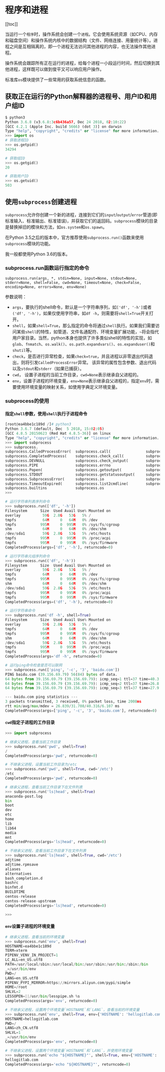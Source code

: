 # 程序和进程

[[toc]]

当运行一个`程序`时，操作系统会创建一个`进程`。它会使用系统资源（如CPU、内存和磁盘空间）和操作系统内核中的数据结构（文件、网络连接、用量统计等）。进程之间是互相隔离的，即一个进程无法访问其他进程的内容，也无法操作其他进程。

操作系统会跟踪所有正在运行的进程，给每个进程一小段运行时间，然后切换到其他进程，这样既可以做到俊平又可以响应用户操作。

标准库`os`模块提供了一些常用的获取系统信息的函数。

## 获取正在运行的Python解释器的进程号、用户ID和用户组ID

```py
$ python3
Python 3.6.8 (v3.6.8:3c6b436a57, Dec 24 2018, 02:10:22)
[GCC 4.2.1 (Apple Inc. build 5666) (dot 3)] on darwin
Type "help", "copyright", "credits" or "license" for more information.
>>> import os
# 获取进程ID
>>> os.getpid()
34294

# 获取组ID
>>> os.getgid()
20

# 获取用户ID
>>> os.getuid()
503
```

## 使用`subprocess`创建进程

`subprocess`允许你创建一个新的进程，连接到它们的`input`/`output`/`error`管道(即标准输入、标准输出、标准错误)，并获取它们的返回码。`subprocess`模块的目录是替换掉旧的模块和方法，如`os.system`和`os.spawn`。

在Python 3.5之后的版本中，官方推荐使用`subprocess.run()`函数来使用`subprocess`模块的功能。

我一般都使用Python 3.6的版本。

### subprocess.run函数运行指定的命令

`subprocess.run(args, *, stdin=None, input=None, stdout=None, stderr=None, shell=False, cwd=None, timeout=None, check=False, encoding=None, errors=None, env=None)`

参数说明：

- `args`，要执行的shell命令，默认是一个字符串序列，如`['df', '-h']`或者`('df', '-h')`，如果仅使用字符串，如`df -h`，则需要将`shell=True`开关打开。
- `shell`，如果`shell=True`，那么指定的命令将通过`shell`执行。如果我们需要访问某些`shell`的特性，如管道、文件名通配符、环境变量扩展功能，`~`将会指代用户家目录。当然，python本身也提供了许多类似shell的特性的实现，如`glob`、`fnmatch`、`os.walk()`、`os.path.expandvars()`、`os.expanduser()`和`shutil`等。
- `check`，是否进行异常检查，如果`check=true`，并且进程以非零退出代码退出，则将引发`CalledProcessError`异常。 该异常的属性包含参数、退出代码以及`stdout`和`stderr`（如果已捕获）。
- `cwd`， 设置子进程的当前工作目录，`cwd=None`表示继承自父进程的。
- `env`，设置子进程的环境变量，`env=None`表示继承自父进程的，指定`env`时，需要使用环境变量的映射关系，如使用字典定义环境变量。


### subprocess的使用

#### 指定`shell`参数，使用`shell`执行子进程命令

```py
[root@ea4bbe1c189d /]# python3
Python 3.6.7 (default, Dec  5 2018, 15:02:05)
[GCC 4.8.5 20150623 (Red Hat 4.8.5-36)] on linux
Type "help", "copyright", "credits" or "license" for more information.
>>> import subprocess
>>> subprocess.
subprocess.CalledProcessError(  subprocess.call(                subprocess.run(
subprocess.CompletedProcess(    subprocess.check_call(          subprocess.select
subprocess.DEVNULL              subprocess.check_output(        subprocess.selectors
subprocess.PIPE                 subprocess.errno                subprocess.signal
subprocess.Popen(               subprocess.getoutput(           subprocess.sys
subprocess.STDOUT               subprocess.getstatusoutput(     subprocess.threading
subprocess.SubprocessError(     subprocess.io                   subprocess.time
subprocess.TimeoutExpired(      subprocess.list2cmdline(        subprocess.warnings
subprocess.builtins             subprocess.os
>>> 

# 运行字符串列表序列命令
>>> subprocess.run(['df', '-h'])
Filesystem      Size  Used Avail Use% Mounted on
overlay          59G  2.8G   53G   5% /
tmpfs            64M     0   64M   0% /dev
tmpfs           995M     0  995M   0% /sys/fs/cgroup
shm              64M     0   64M   0% /dev/shm
/dev/sda1        59G  2.8G   53G   5% /etc/hosts
tmpfs           995M     0  995M   0% /proc/acpi
tmpfs           995M     0  995M   0% /sys/firmware
CompletedProcess(args=['df', '-h'], returncode=0)

# 运行字符串元组序列命令
>>> subprocess.run(('df', '-h'))
Filesystem      Size  Used Avail Use% Mounted on
overlay          59G  2.8G   53G   5% /
tmpfs            64M     0   64M   0% /dev
tmpfs           995M     0  995M   0% /sys/fs/cgroup
shm              64M     0   64M   0% /dev/shm
/dev/sda1        59G  2.8G   53G   5% /etc/hosts
tmpfs           995M     0  995M   0% /proc/acpi
tmpfs           995M     0  995M   0% /sys/firmware
CompletedProcess(args=('df', '-h'), returncode=0)

# 运行字符串命令
>>> subprocess.run('df -h', shell=True)
Filesystem      Size  Used Avail Use% Mounted on
overlay          59G  2.8G   53G   5% /
tmpfs            64M     0   64M   0% /dev
tmpfs           995M     0  995M   0% /sys/fs/cgroup
shm              64M     0   64M   0% /dev/shm
/dev/sda1        59G  2.8G   53G   5% /etc/hosts
tmpfs           995M     0  995M   0% /proc/acpi
tmpfs           995M     0  995M   0% /sys/firmware
CompletedProcess(args='df -h', returncode=0)

# 运行ping命令检查是否可以联网
>>> subprocess.run(['ping', '-c', '3', 'baidu.com'])
PING baidu.com (39.156.69.79) 56(84) bytes of data.
64 bytes from 39.156.69.79 (39.156.69.79): icmp_seq=1 ttl=37 time=40.3 ms
64 bytes from 39.156.69.79 (39.156.69.79): icmp_seq=2 ttl=37 time=26.8 ms
64 bytes from 39.156.69.79 (39.156.69.79): icmp_seq=3 ttl=37 time=27.9 ms

--- baidu.com ping statistics ---
3 packets transmitted, 3 received, 0% packet loss, time 2008ms
rtt min/avg/max/mdev = 26.839/31.708/40.316/6.107 ms
CompletedProcess(args=['ping', '-c', '3', 'baidu.com'], returncode=0)
```

#### `cwd`指定子进程的工作目录

```py
>>> import subprocess

# 继承父进程，查看当前工作目录
>>> subprocess.run('pwd', shell=True)
/
CompletedProcess(args='pwd', returncode=0)

# 不继承父进程，设置当前工作目录为/etc
>>> subprocess.run('pwd', shell=True, cwd='/etc')
/etc
CompletedProcess(args='pwd', returncode=0)

# 继承父进程，查看当前工作目录下在文件列表
>>> subprocess.run('ls|head', shell=True)
anaconda-post.log
bin
boot
dev
etc
home
lib
lib64
media
mnt
CompletedProcess(args='ls|head', returncode=0)

# 不继承父进程，查看当前工作目录下在文件列表
>>> subprocess.run('ls|head', shell=True, cwd='/etc')
adjtime
adjtime.rpmsave
aliases
alternatives
bash_completion.d
bashrc
binfmt.d
BUILDTIME
centos-release
centos-release-upstream
CompletedProcess(args='ls|head', returncode=0)

>>>
```

#### `env`设置子进程的环境变量

```py
# 继承父进程，查看当前的环境变量
>>> subprocess.run('env', shell=True)
HOSTNAME=ea4bbe1c189d
TERM=xterm
PIPENV_VENV_IN_PROJECT=1
LC_ALL=en_US.utf8
PATH=/usr/local/sbin:/usr/local/bin:/usr/sbin:/usr/bin:/sbin:/bin
_=/usr/bin/env
PWD=/
LANG=en_US.utf8
PIPENV_PYPI_MIRROR=https://mirrors.aliyun.com/pypi/simple
HOME=/root
SHLVL=2
LESSOPEN=||/usr/bin/lesspipe.sh %s
CompletedProcess(args='env', returncode=0)

# 不继承父进程，设置两个环境变量`HOSTNAME`和`LANG`，查看当前的环境变量
>>> subprocess.run('env', shell=True, env={'HOSTNAME': 'hellogitlab.com', 'LANG': 'zh_CN.utf8'})
HOSTNAME=hellogitlab.com
PWD=/
LANG=zh_CN.utf8
SHLVL=1
_=/usr/bin/env
CompletedProcess(args='env', returncode=0)

# 不继承父进程，设置两个环境变量`HOSTNAME`和`LANG`，并使用环境变量
>>> subprocess.run('echo "${HOSTNAME}"', shell=True, env={'HOSTNAME': 'hellogitlab.com', 'LANG': 'zh_CN.utf8'})
hellogitlab.com
CompletedProcess(args='echo "${HOSTNAME}"', returncode=0)
```
